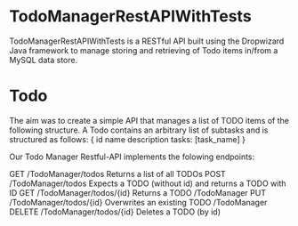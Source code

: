 # TodoManagerRestAPIWithTests
TodoManagerRestAPIWithTests is a RESTful API built using the Dropwizard Java framework to manage storing and retrieving of Todo items in/from a MySQL data store.

# Todo
The aim was to create a simple API that manages a list of TODO items of the following structure.
A Todo contains an arbitrary list of subtasks and is structured as follows:
{
  id
  name
  description
  tasks: [task_name]
}

Our Todo Manager Restful-API implements the folowing endpoints:

GET	/TodoManager/todos	Returns a list of all TODOs 
POST	/TodoManager/todos	Expects a TODO (without id) and returns a TODO with ID
GET	/TodoManager/todos/{id}	Returns a TODO /TodoManager
PUT	/TodoManager/todos/{id}	Overwrites an existing TODO /TodoManager
DELETE	/TodoManager/todos/{id}	Deletes a TODO (by id)
